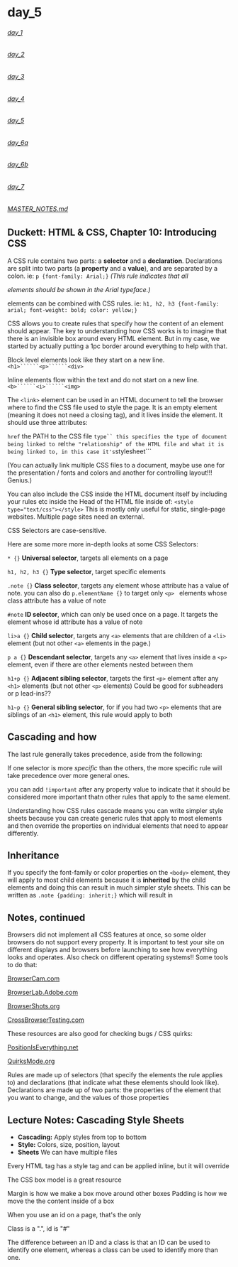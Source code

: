 # day_5

###### [day_1](day_1.md)
###### [day_2](day_2.md)
###### [day_3](day_3.md)
###### [day_4](day_4.md)
###### [day_5](day_5.md)
###### [day_6a](day_6a.md)
###### [day_6b](day_6b.md)
###### [day_7](day_7.md)

###### [MASTER_NOTES.md](MASTER_NOTES.md)

## Duckett: HTML & CSS, Chapter 10: Introducing CSS

A CSS rule contains two parts: a **selector** and a **declaration**. Declarations are split into two parts (a **property** and a **value**), and are separated by a colon. ie: ```p {font-family: Arial;}``` *(This rule indicates that all <p> elements should be shown in the Arial typeface.)*

elements can be combined with CSS rules. ie: ```h1, h2, h3 {font-family: arial; font-weight: bold; color: yellow;}``` 

CSS allows you to create rules that specify how the content of an element should appear. The key to understanding how CSS works is to imagine that there is an invisible box around every HTML element. But in my case, we started by actually putting a 1pc border around everything to help with that.

Block level elements look
like they start on a new line.```<h1>``````<p>``````<div>```

Inline elements flow within the text and do not start on a new line. ```<b>``````<i>``````<img>```

The ```<link>``` element can be used in an HTML document to tell the browser where to find the CSS file used to style the page. It is an empty element (meaning it does not need a closing tag), and it lives inside the <head> element. It should use three attributes:

```href``` the PATH to the CSS file
```type`` this specifies the type of document being linked to
```rel``` the "relationship" of the HTML file and what it is being linked to, in this case it's ```stylesheet```

(You can actually link multiple CSS files to a document, maybe use one for the presentation / fonts and colors and another for controlling layout!!! Genius.)

You can also include the CSS inside the HTML document itself by including your rules etc inside the Head of the HTML file inside of: ```<style type="text/css"></style>``` This is mostly only useful for static, single-page websites. Multiple page sites need an external.

CSS Selectors are case-sensitive.

Here are some more more in-depth looks at some CSS Selectors:

```* {}``` **Universal selector**, targets all elements on a page

```h1, h2, h3 {}``` **Type selector**, target specific elements

```.note {}``` **Class selector**, targets any element whose attribute has a value of note. you can also do ```p.elementName {}``` to target only ```<p> ``` elements whose class attribute has a value of note

```#note``` **ID selector**, which can only be used once on a page. It targets the element whose id attribute has a value of note

```li>a {}``` **Child selector**, targets any ```<a>``` elements that are children of a ```<li>``` element (but not other ```<a>``` elements in the page.)

```p a {}``` **Descendant selector**, targets any ```<a>``` element that lives inside a ```<p>``` element, even if there are other elements nested between them

```h1+p {}``` **Adjacent sibling selector**, targets the first ```<p>``` element after any ```<h1>``` elements (but not other ```<p>``` elements) Could be good for subheaders or p lead-ins??

```h1~p {}``` **General sibling selector**, for if you had two ```<p>``` elements that are siblings of an ```<h1>``` element, this rule would apply to both
 
## Cascading and how

The last rule generally takes precedence, aside from the following:

If one selector is more *specific* than the others, the more specific rule will take precedence over more general ones. 

you can add ```!important``` after any property value to indicate that it should be considered more important thatn other rules that apply to the same element.

Understanding how CSS rules cascade means you can write simpler style sheets because you can create generic rules that apply to most elements and then override the properties on individual elements that need to appear differently.

## Inheritance

If you specify the font-family or color properties on the ```<body>``` element, they will apply to most child elements because it is **inherited** by the child elements and doing this can result in much simpler style sheets. This can be written as ```.note {padding: inherit;}``` which will result in 

## Notes, continued

Browsers did not implement all CSS features at once, so some older browsers do not support every property. It is important to test your site on different displays and browsers before launching to see how everything looks and operates. Also check on different operating systems!! Some tools to do that:

[BrowserCam.com](BrowserCam.com)

[BrowserLab.Adobe.com](BrowserLab.Adobe.com)

[BrowserShots.org](BrowserShots.org)

[CrossBrowserTesting.com](CrossBrowserTesting.com)

These resources are also good for checking bugs / CSS quirks: 

[PositionIsEverything.net](PositionIsEverything.net)

[QuirksMode.org](QuirksMode.org)

Rules are made up of selectors (that specify the elements the rule applies to) and declarations (that indicate what these elements should look like). Declarations are made up of two parts: the properties of the element that you want to change, and the values of those properties




## Lecture Notes: Cascading Style Sheets

* **Cascading:** Apply styles from top to bottom
* **Style:** Colors, size, position, layout 
* **Sheets** We can have multiple files

Every HTML tag has a style tag and can be applied inline, but it will override

The CSS box model is a great resource

Margin is how we make a box move around other boxes
Padding is how we move the the content inside of a box

When you use an id on a page, that's the only 

Class is a ".", id is "#"

The difference between an ID and a class is that an ID can be used to identify one element, whereas a class can be used to identify more than one.
